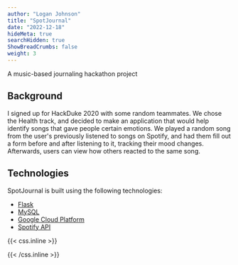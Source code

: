 ```yaml
---
author: "Logan Johnson"
title: "SpotJournal"
date: "2022-12-18"
hideMeta: true
searchHidden: true
ShowBreadCrumbs: false
weight: 3
---
```

A music-based journaling hackathon project
<!--more-->
## Background
I signed up for HackDuke 2020 with some random teammates. We chose the Health track, and decided to make an application that would help identify songs that gave people certain emotions. We played a random song from the user's previously listened to songs on Spotify, and had them fill out a form before and after listening to it, tracking their mood changes. Afterwards, users can view how others reacted to the same song.
## Technologies

SpotJournal is built using the following technologies:
* [Flask](https://flask.palletsprojects.com/)
* [MySQL](https://www.mysql.com/)
* [Google Cloud Platform](https://cloud.google.com/)
* [Spotify API](https://developer.spotify.com/documentation/web-api/)

{{< css.inline >}}

<style>
.canon { background: white; width: 100%; height: auto; }
</style>

{{< /css.inline >}}